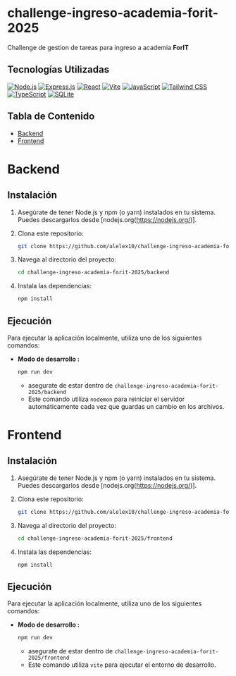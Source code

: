 # challenge-ingreso-academia-forit-2025

Challenge de gestion de tareas para ingreso a academia **ForIT** 
## Tecnologías Utilizadas

[![Node.js](https://img.shields.io/badge/Node.js-339933?style=for-the-badge&logo=nodedotjs&logoColor=white)](https://nodejs.org/)
[![Express.js](https://img.shields.io/badge/Express.js-000000?style=for-the-badge&logo=express&logoColor=white)](https://expressjs.com/)
[![React](https://img.shields.io/badge/React-20232A?style=for-the-badge&logo=react&logoColor=61DAFB)](https://reactjs.org/)
[![Vite](https://img.shields.io/badge/Vite-B73BFE?style=for-the-badge&logo=vite&logoColor=FFC42D)](https://vitejs.dev/)
[![JavaScript](https://img.shields.io/badge/JavaScript-F7DF1E?style=for-the-badge&logo=javascript&logoColor=black)](https://www.javascript.com/)
[![Tailwind CSS](https://img.shields.io/badge/Tailwind%20CSS-38B2AC?style=for-the-badge&logoColor=white)](https://tailwindcss.com/)
[![TypeScript](https://img.shields.io/badge/TypeScript-3178C6?style=for-the-badge&logo=typescript&logoColor=white)](https://www.typescriptlang.org/)
[![SQLite](https://img.shields.io/badge/SQLite-003B57?style=for-the-badge&logo=sqlite&logoColor=white)](https://www.sqlite.org/)

## Tabla de Contenido

*   [Backend](#backend)
*   [Frontend](#frontend)

# Backend

## Instalación

1.  Asegúrate de tener Node.js y npm (o yarn) instalados en tu sistema. Puedes descargarlos desde [nodejs.org(https://nodejs.org/)].

2.  Clona este repositorio:

    ```bash
    git clone https://github.com/alelex10/challenge-ingreso-academia-forit-2025.git
    ```

3.  Navega al directorio del proyecto:

    ```bash
    cd challenge-ingreso-academia-forit-2025/backend
    ```

4.  Instala las dependencias:

    ```bash
    npm install
    ```

## Ejecución

Para ejecutar la aplicación localmente, utiliza uno de los siguientes comandos:

*   **Modo de desarrollo :**

    ```bash
    npm run dev
    ```

    * asegurate de estar dentro de `challenge-ingreso-academia-forit-2025/backend`
    * Este comando utiliza `nodemon` para reiniciar el servidor automáticamente cada vez que guardas un cambio en los archivos.

# Frontend

## Instalación

1.  Asegúrate de tener Node.js y npm (o yarn) instalados en tu sistema. Puedes descargarlos desde [nodejs.org(https://nodejs.org/)].

2.  Clona este repositorio:

    ```bash
    git clone https://github.com/alelex10/challenge-ingreso-academia-forit-2025.git
    ```

3.  Navega al directorio del proyecto:

    ```bash
    cd challenge-ingreso-academia-forit-2025/frontend
    ```

4.  Instala las dependencias:

    ```bash
    npm install
    ```

## Ejecución

Para ejecutar la aplicación localmente, utiliza uno de los siguientes comandos:

*   **Modo de desarrollo :**

    ```bash
    npm run dev
    ```

    * asegurate de estar dentro de `challenge-ingreso-academia-forit-2025/frontend`
    * Este comando utiliza `vite` para ejecutar el entorno de desarrollo.
